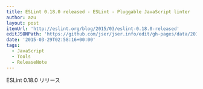 ```yaml
---
title: ESLint 0.18.0 released - ESLint - Pluggable JavaScript linter
author: azu
layout: post
itemUrl: 'http://eslint.org/blog/2015/03/eslint-0.18.0-released'
editJSONPath: 'https://github.com/jser/jser.info/edit/gh-pages/data/2015/03/index.json'
date: '2015-03-29T02:58:16+00:00'
tags:
  - JavaScript
  - Tools
  - ReleaseNote
---
```

ESLint 0.18.0 リリース
